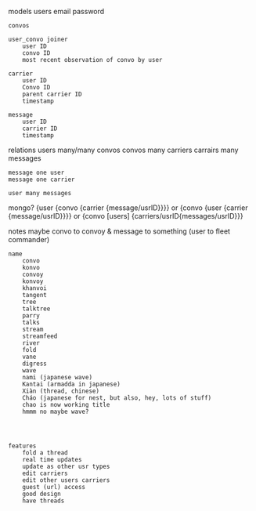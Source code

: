 models
    users
        email
        password

    convos

    user_convo joiner
        user ID
        convo ID
        most recent observation of convo by user

    carrier
        user ID
        Convo ID
        parent carrier ID
        timestamp

    message
        user ID
        carrier ID
        timestamp

relations
    users many/many convos
    convos many carriers
    carrairs many messages

    message one user
    message one carrier

    user many messages



mongo?
    {user {convo {carrier {message/usrID}}}}
    or
    {convo {user {carrier {message/usrID}}}}
    or
    {convo [users] {carriers/usrID{messages/usrID}}}




notes
    maybe convo to convoy & message to something  (user to fleet commander)

    name
        convo
        konvo
        convoy
        konvoy
        khanvoi
        tangent
        tree
        talktree
        parry
        talks
        stream
        streamfeed
        river
        fold
        vane
        digress
        wave
        nami (japanese wave)
        Kantai (armadda in japanese)
        Xiàn (thread, chinese)
        Cháo (japanese for nest, but also, hey, lots of stuff)
        chao is now working title
        hmmm no maybe wave?
        



    features
        fold a thread
        real time updates
        update as other usr types
        edit carriers
        edit other users carriers
        guest (url) access
        good design
        have threads



